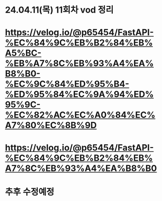 # 24.04.11(목) 11회차 vod 정리
# https://velog.io/@p65454/FastAPI-%EC%84%9C%EB%B2%84%EB%A5%BC-%EB%A7%8C%EB%93%A4%EA%B8%B0-%EC%9C%84%ED%95%B4-%ED%95%84%EC%9A%94%ED%95%9C-%EC%82%AC%EC%A0%84%EC%A7%80%EC%8B%9D
# https://velog.io/@p65454/FastAPI-%EC%84%9C%EB%B2%84%EB%A7%8C%EB%93%A4%EA%B8%B0
# 추후 수정예정